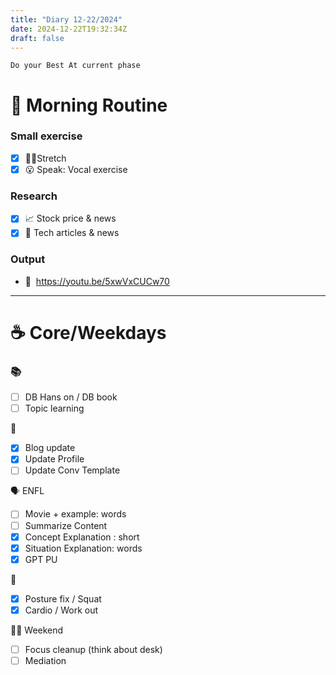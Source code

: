 ```yaml
---
title: "Diary 12-22/2024"  
date: 2024-12-22T19:32:34Z
draft: false
---
```


```tsx
Do your Best At current phase
```

# 🍳 Morning Routine

### Small exercise

- [x]  🧎‍♀️Stretch
- [x]  😮 Speak: Vocal exercise

### Research

- [x]  📈 Stock price & news
- [x]  👾 Tech articles & news

### Output

- 🎥  https://youtu.be/5xwVxCUCw70

---

# ☕ Core/Weekdays

### 📚

- [ ]  DB Hans on / DB book
- [ ]  Topic learning

👑

- [x]  Blog update
- [x]  Update Profile
- [ ]  Update Conv Template

🗣️ ENFL

- [ ]  Movie + example: words
- [ ]  Summarize Content
- [x]  Concept Explanation : short
- [x]  Situation Explanation: words
- [x]  GPT PU

💪

- [x]  Posture fix / Squat
- [x]  Cardio / Work out

🧘‍♀️ Weekend

- [ ]  Focus cleanup (think about desk)
- [ ]  Mediation
